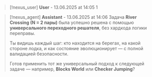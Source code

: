 >[!nexus_user] **User** - 13.06.2025 at 14:05
> 1
<!-- UID: a224c7a9-27a0-4e58-9385-821e5cd4bc90 -->




>[!nexus_agent] **Assistant** - 13.06.2025 at 14:06
> Задача **River Crossing (N = 2 пары)** была успешно решена с помощью **универсального переходного решателя**, без хардкода логики переправы.
> 
> Ты видишь каждый шаг: кто находится на берегах, на какой стороне лодка, и как состояние эволюционирует — с полной валидацией безопасности.
> 
> Готов применить тот же универсальный подход к следующей задаче — например, **Blocks World** или **Checker Jumping**?
<!-- UID: 3766f021-8999-4f38-a7c0-46debab00239 -->